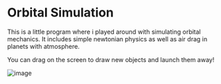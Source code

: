 # Orbital Simulation
This is a little program where i played around with simulating orbital mechanics.
It includes simple newtonian physics as well as air drag in planets with atmosphere.

You can drag on the screen to draw new objects and launch them away!

![image](https://user-images.githubusercontent.com/22596587/235437337-5d7b3fc9-4599-49f2-a729-30db4155c9a6.png)
